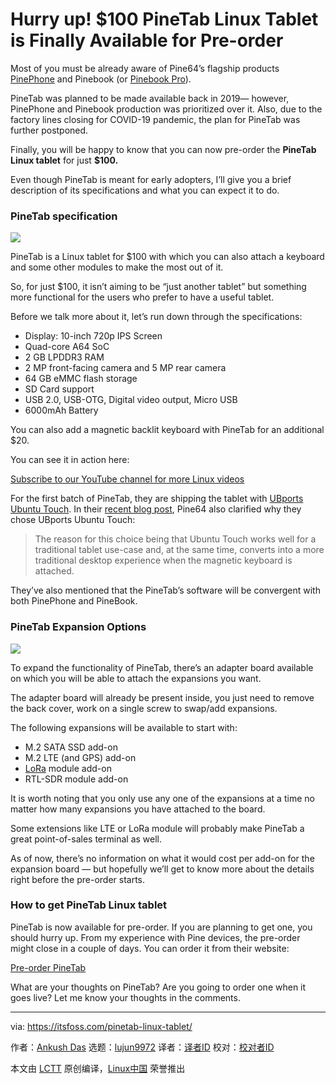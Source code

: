 [#]: collector: (lujun9972)
[#]: translator: ( )
[#]: reviewer: ( )
[#]: publisher: ( )
[#]: url: ( )
[#]: subject: (Hurry up! $100 PineTab Linux Tablet is Finally Available for Pre-order)
[#]: via: (https://itsfoss.com/pinetab-linux-tablet/)
[#]: author: (Ankush Das https://itsfoss.com/author/ankush/)

Hurry up! $100 PineTab Linux Tablet is Finally Available for Pre-order
======

Most of you must be already aware of Pine64’s flagship products [PinePhone][1] and Pinebook (or [Pinebook Pro][2]).

PineTab was planned to be made available back in 2019— however, PinePhone and Pinebook production was prioritized over it. Also, due to the factory lines closing for COVID-19 pandemic, the plan for PineTab was further postponed.

Finally, you will be happy to know that you can now pre-order the **PineTab Linux tablet** for just **$100.**

Even though PineTab is meant for early adopters, I’ll give you a brief description of its specifications and what you can expect it to do.

### PineTab specification

![][3]

PineTab is a Linux tablet for $100 with which you can also attach a keyboard and some other modules to make the most out of it.

So, for just $100, it isn’t aiming to be “just another tablet” but something more functional for the users who prefer to have a useful tablet.

Before we talk more about it, let’s run down through the specifications:

  * Display: 10-inch 720p IPS Screen
  * Quad-core A64 SoC
  * 2 GB LPDDR3 RAM
  * 2 MP front-facing camera and 5 MP rear camera
  * 64 GB eMMC flash storage
  * SD Card support
  * USB 2.0, USB-OTG, Digital video output, Micro USB
  * 6000mAh Battery



You can also add a magnetic backlit keyboard with PineTab for an additional $20.

You can see it in action here:

[Subscribe to our YouTube channel for more Linux videos][4]

For the first batch of PineTab, they are shipping the tablet with [UBports Ubuntu Touch][5]. In their [recent blog post][6], Pine64 also clarified why they chose UBports Ubuntu Touch:

> The reason for this choice being that Ubuntu Touch works well for a traditional tablet use-case and, at the same time, converts into a more traditional desktop experience when the magnetic keyboard is attached.

They’ve also mentioned that the PineTab’s software will be convergent with both PinePhone and PineBook.

### PineTab Expansion Options

![][7]

To expand the functionality of PineTab, there’s an adapter board available on which you will be able to attach the expansions you want.

The adapter board will already be present inside, you just need to remove the back cover, work on a single screw to swap/add expansions.

The following expansions will be available to start with:

  * M.2 SATA SSD add-on
  * M.2 LTE (and GPS) add-on
  * [LoRa][8] module add-on
  * RTL-SDR module add-on



It is worth noting that you only use any one of the expansions at a time no matter how many expansions you have attached to the board.

Some extensions like LTE or LoRa module will probably make PineTab a great point-of-sales terminal as well.

As of now, there’s no information on what it would cost per add-on for the expansion board — but hopefully we’ll get to know more about the details right before the pre-order starts.

### How to get PineTab Linux tablet

PineTab is now available for pre-order. If you are planning to get one, you should hurry up. From my experience with Pine devices, the pre-order might close in a couple of days. You can order it from their website:

[Pre-order PineTab][9]

What are your thoughts on PineTab? Are you going to order one when it goes live? Let me know your thoughts in the comments.

--------------------------------------------------------------------------------

via: https://itsfoss.com/pinetab-linux-tablet/

作者：[Ankush Das][a]
选题：[lujun9972][b]
译者：[译者ID](https://github.com/译者ID)
校对：[校对者ID](https://github.com/校对者ID)

本文由 [LCTT](https://github.com/LCTT/TranslateProject) 原创编译，[Linux中国](https://linux.cn/) 荣誉推出

[a]: https://itsfoss.com/author/ankush/
[b]: https://github.com/lujun9972
[1]: https://itsfoss.com/pinephone/
[2]: https://itsfoss.com/pinebook-pro/
[3]: https://i2.wp.com/itsfoss.com/wp-content/uploads/2020/05/pinetab-keyboard.jpg?ssl=1
[4]: https://www.youtube.com/c/itsfoss?sub_confirmation=1
[5]: https://ubports.com/
[6]: https://www.pine64.org/2020/05/15/may-update-pinetab-pre-orders-pinephone-qi-charging-more/
[7]: https://i2.wp.com/itsfoss.com/wp-content/uploads/2020/05/pinetab-expansion-board.jpg?fit=800%2C161&ssl=1
[8]: https://en.wikipedia.org/wiki/LoRa#LoRaWAN
[9]: https://store.pine64.org/?product=pinetab-10-1-linux-tablet-with-detached-backlit-keyboard
